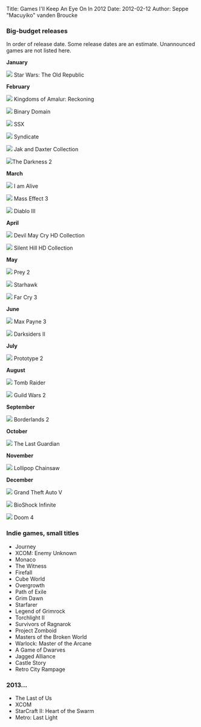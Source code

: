 Title: Games I'll Keep An Eye On In 2012
Date: 2012-02-12
Author: Seppe "Macuyiko" vanden Broucke

###  Big-budget releases

In order of release date. Some release dates are an estimate. Unannounced games are not listed here.

**January**

![](http://1.bp.blogspot.com/-ZQB2xOIMgeI/TzgPDR850GI/AAAAAAAASlo/vVD2fY04eLc/s1600/01swtor.png) Star Wars: The Old Republic

**February**

![](http://4.bp.blogspot.com/-HVmysJ6WBto/TzgPDgAAZUI/AAAAAAAASls/vbZd0YGq_uc/s1600/02amalur.png) Kingdoms of Amalur: Reckoning

![](http://1.bp.blogspot.com/-ne2uxgW49D0/TzgPEPaFh1I/AAAAAAAASl0/a3ZP-1gAWzo/s1600/03binary.png) Binary Domain

![](http://1.bp.blogspot.com/-M0z7j0hN5hk/TzgPEtNIzaI/AAAAAAAASl8/UL8nKwCjGpI/s1600/04ssx.png) SSX

![](http://3.bp.blogspot.com/-7PLziSv_SKs/TzgPFIeT7-I/AAAAAAAASmA/GqSFEVoSaHw/s1600/05syndicate.png) Syndicate

![](http://4.bp.blogspot.com/-s2DgVjpcl9g/TzgPFWTYVPI/AAAAAAAASmM/dlxN_GOnu7w/s1600/06jakdaxter.png) Jak and Daxter Collection

![](http://3.bp.blogspot.com/-HuqqOjauCjk/TzgPGrIoqEI/AAAAAAAASmY/XvDFXeCKSqY/s1600/06thedarkness2.png)The Darkness 2

**March**

![](http://2.bp.blogspot.com/-bZjGNEBIo7U/TzgPH72jdyI/AAAAAAAASmc/JFkvkvrTNG8/s1600/07iamalive.png) I am Alive

![](http://4.bp.blogspot.com/-TAohiAHuRyo/TzgPIY0FGuI/AAAAAAAASmo/cDKseuSJIjY/s1600/08me3.png) Mass Effect 3

![](http://2.bp.blogspot.com/-ZP9PTLY4D2I/TzgPJfFIojI/AAAAAAAASms/znx-5cPZpoo/s1600/09diablo3.png) Diablo III

**April**

![](http://1.bp.blogspot.com/-87y6eA8vVYg/TzgPKL-0pNI/AAAAAAAASm4/RmgLrUEKFqw/s1600/10dmchd.png) Devil May Cry HD Collection

![](http://1.bp.blogspot.com/-JyS5O__MCgc/TzgPK5-77TI/AAAAAAAASm8/l_ggLtKsw9U/s1600/11silenthd.png) Silent Hill HD Collection

**May**

![](http://3.bp.blogspot.com/-1zJTTnudvKM/TzgPLZW130I/AAAAAAAASnE/fRUZvue4aCU/s1600/12prey2.png) Prey 2

![](http://1.bp.blogspot.com/-zU5bt2CUJKY/TzgPLh8rn_I/AAAAAAAASnI/UgV5Y6zdKsI/s1600/13starhawk.png) Starhawk

![](http://2.bp.blogspot.com/-OcaFW8XF9rU/TzgPMWsVDQI/AAAAAAAASnU/ZG7FdoM717U/s1600/14farcry3.png) Far Cry 3

**June**

![](http://4.bp.blogspot.com/-v660N7pZ02A/TzgPNyAGpyI/AAAAAAAASnc/udzqcH2e1bo/s1600/15maxpayne3.png) Max Payne 3

![](http://2.bp.blogspot.com/-2PkAsOjKOL8/TzgPOxOv60I/AAAAAAAASnk/LCE7w0V86Qg/s1600/16darksiders2.png) Darksiders II

**July**

![](http://4.bp.blogspot.com/-Odydc9vxmKk/TzgPPLK9x_I/AAAAAAAASns/TPLBrS8z3wc/s1600/17prototype2.png) Prototype 2

**August**

![](http://3.bp.blogspot.com/-BGeMIVRrkHw/TzgPQL2weII/AAAAAAAASn0/1uqXjYmA278/s1600/18tombraider.png) Tomb Raider

![](http://3.bp.blogspot.com/-41sa4eS8MPQ/TzgPQztPwfI/AAAAAAAASn8/NuVMBjdZaUc/s1600/19guild2.png) Guild Wars 2

**September**

![](http://1.bp.blogspot.com/-ONzeRMhnfAY/TzgPRexr6OI/AAAAAAAASoI/9ljyn5owtXE/s1600/20borderlands2.png) Borderlands 2

**October**

![](http://2.bp.blogspot.com/-U9Em38fp9dM/TzgPR_YUb1I/AAAAAAAASoM/1egyejKSAss/s1600/21lastguardian.png) The Last Guardian

**November**

![](http://4.bp.blogspot.com/-XZ1SiDm_Jng/TzgPSvkz5DI/AAAAAAAASoU/MpvjDkXcKM4/s1600/22lollipop.png) Lollipop Chainsaw

**December**

![](http://3.bp.blogspot.com/-idlrkEuPir8/TzgPTDDbzsI/AAAAAAAASoc/0YGgTNc9W9o/s1600/23gta5.png) Grand Theft Auto V

![](http://3.bp.blogspot.com/-nb8RFBsBzW8/TzgPTjQaMUI/AAAAAAAASok/QDi8imhYHC8/s1600/24bioshocki.png) BioShock Infinite

![](http://3.bp.blogspot.com/-2JGbxRUWvYM/TzgPTxUiEaI/AAAAAAAASos/lL4iCzfO530/s1600/25doom4.png) Doom 4

###  Indie games, small titles

- Journey
- XCOM: Enemy Unknown
- Monaco
- The Witness
- Firefall
- Cube World
- Overgrowth
- Path of Exile
- Grim Dawn
- Starfarer
- Legend of Grimrock
- Torchlight II
- Survivors of Ragnarok
- Project Zomboid
- Masters of the Broken World
- Warlock: Master of the Arcane
- A Game of Dwarves
- Jagged Alliance
- Castle Story
- Retro City Rampage

###  2013...

- The Last of Us
- XCOM
- StarCraft II: Heart of the Swarm
- Metro: Last Light

